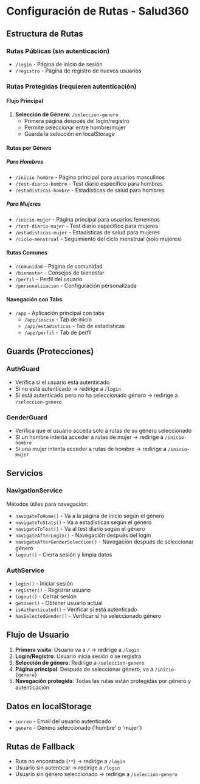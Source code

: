 # Configuración de Rutas - Salud360

## Estructura de Rutas

### Rutas Públicas (sin autenticación)
- `/login` - Página de inicio de sesión
- `/registro` - Página de registro de nuevos usuarios

### Rutas Protegidas (requieren autenticación)

#### Flujo Principal
1. **Selección de Género**: `/seleccion-genero`
   - Primera página después del login/registro
   - Permite seleccionar entre hombre/mujer
   - Guarda la selección en localStorage

#### Rutas por Género

##### Para Hombres
- `/inicio-hombre` - Página principal para usuarios masculinos
- `/test-diario-hombre` - Test diario específico para hombres
- `/estadisticas-hombre` - Estadísticas de salud para hombres

##### Para Mujeres
- `/inicio-mujer` - Página principal para usuarios femeninos
- `/test-diario-mujer` - Test diario específico para mujeres
- `/estadisticas-mujer` - Estadísticas de salud para mujeres
- `/ciclo-menstrual` - Seguimiento del ciclo menstrual (solo mujeres)

#### Rutas Comunes
- `/comunidad` - Página de comunidad
- `/bienestar` - Consejos de bienestar
- `/perfil` - Perfil del usuario
- `/personalizacion` - Configuración personalizada

#### Navegación con Tabs
- `/app` - Aplicación principal con tabs
  - `/app/inicio` - Tab de inicio
  - `/app/estadisticas` - Tab de estadísticas
  - `/app/perfil` - Tab de perfil

## Guards (Protecciones)

### AuthGuard
- Verifica si el usuario está autenticado
- Si no está autenticado → redirige a `/login`
- Si está autenticado pero no ha seleccionado género → redirige a `/seleccion-genero`

### GenderGuard
- Verifica que el usuario acceda solo a rutas de su género seleccionado
- Si un hombre intenta acceder a rutas de mujer → redirige a `/inicio-hombre`
- Si una mujer intenta acceder a rutas de hombre → redirige a `/inicio-mujer`

## Servicios

### NavigationService
Métodos útiles para navegación:
- `navigateToHome()` - Va a la página de inicio según el género
- `navigateToStats()` - Va a estadísticas según el género
- `navigateToTest()` - Va al test diario según el género
- `navigateAfterLogin()` - Navegación después del login
- `navigateAfterGenderSelection()` - Navegación después de seleccionar género
- `logout()` - Cierra sesión y limpia datos

### AuthService
- `login()` - Iniciar sesión
- `register()` - Registrar usuario
- `logout()` - Cerrar sesión
- `getUser()` - Obtener usuario actual
- `isAuthenticated()` - Verificar si está autenticado
- `hasSelectedGender()` - Verificar si ha seleccionado género

## Flujo de Usuario

1. **Primera visita**: Usuario va a `/` → redirige a `/login`
2. **Login/Registro**: Usuario inicia sesión o se registra
3. **Selección de género**: Redirige a `/seleccion-genero`
4. **Página principal**: Después de seleccionar género, va a `/inicio-{genero}`
5. **Navegación protegida**: Todas las rutas están protegidas por género y autenticación

## Datos en localStorage

- `correo` - Email del usuario autenticado
- `genero` - Género seleccionado ('hombre' o 'mujer')

## Rutas de Fallback

- Ruta no encontrada (`**`) → redirige a `/login`
- Usuario sin autenticar → redirige a `/login`
- Usuario sin género seleccionado → redirige a `/seleccion-genero`
